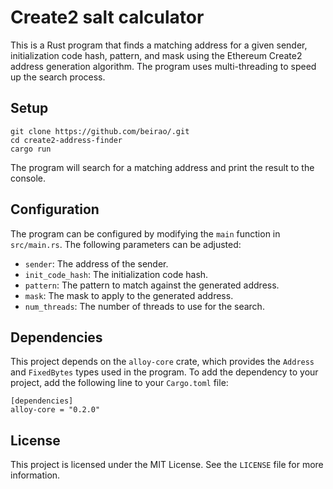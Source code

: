 # Create2 salt calculator

This is a Rust program that finds a matching address for a given sender, initialization code hash, pattern, and mask using the Ethereum Create2 address generation algorithm. The program uses multi-threading to speed up the search process.

## Setup

```
git clone https://github.com/beirao/.git
cd create2-address-finder
cargo run
```

The program will search for a matching address and print the result to the console.

## Configuration

The program can be configured by modifying the `main` function in `src/main.rs`. The following parameters can be adjusted:

- `sender`: The address of the sender.
- `init_code_hash`: The initialization code hash.
- `pattern`: The pattern to match against the generated address.
- `mask`: The mask to apply to the generated address.
- `num_threads`: The number of threads to use for the search.

## Dependencies

This project depends on the `alloy-core` crate, which provides the `Address` and `FixedBytes` types used in the program. To add the dependency to your project, add the following line to your `Cargo.toml` file:

```
[dependencies]
alloy-core = "0.2.0"
```

## License

This project is licensed under the MIT License. See the `LICENSE` file for more information.